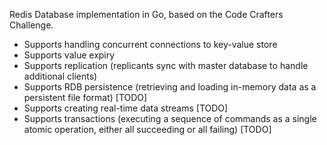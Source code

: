 Redis Database implementation in Go, based on the Code Crafters Challenge.
- Supports handling concurrent connections to key-value store
- Supports value expiry
- Supports replication (replicants sync with master database to handle additional clients)
- Supports RDB persistence (retrieving and loading in-memory data as a persistent file format) [TODO]
- Supports creating real-time data streams [TODO]
- Supports transactions (executing a sequence of commands as a single atomic operation, either all succeeding or all failing) [TODO]

